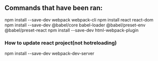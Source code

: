## Commands that have been ran:

npm install --save-dev webpack webpack-cli
npm install react react-dom
npm install --save-dev @babel/core babel-loader @babel/preset-env @babel/preset-react
npm install --save-dev html-webpack-plugin

### How to update react project(not hotreloading)

npm install --save-dev webpack-dev-server
